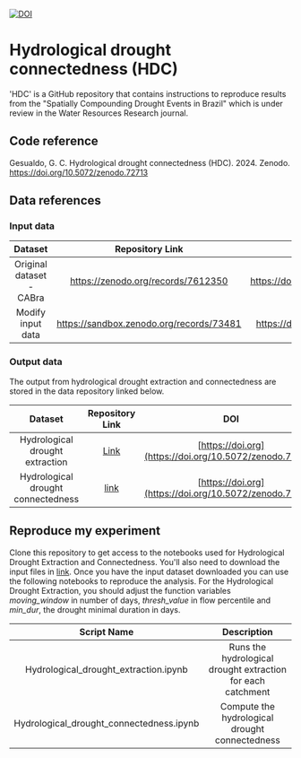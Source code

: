 
[![DOI](https://sandbox.zenodo.org/badge/598627946.svg)](https://sandbox.zenodo.org/doi/10.5072/zenodo.72712)

# Hydrological drought connectedness (HDC)
'HDC' is a GitHub repository that contains instructions to reproduce results from the "Spatially Compounding Drought Events in Brazil" which is under review in the Water Resources Research journal.

## Code reference
Gesualdo, G. C. Hydrological drought connectedness (HDC). 2024. Zenodo. https://doi.org/10.5072/zenodo.72713

## Data references
### Input data
|       Dataset       |               Repository Link                |               DOI                |
|:-------------------:|:--------------------------------------------:|:--------------------------------:|
|  Original dataset - CABra             | [https://zenodo.org/records/7612350  ](https://zenodo.org/records/7612350)         | [https://doi.org/10.5281/zenodo.7612350 ](https://doi.org/10.5281/zenodo.7612350)|
|  Modify input data            |   https://sandbox.zenodo.org/records/73481       | https://doi.org/10.5072/zenodo.73481|

### Output data
The output from hydrological drought extraction and connectedness are stored in the data repository linked below.

|       Dataset       |                                Repository Link                                |                   DOI                   |
|:-------------------:|:-----------------------------------------------------------------------------:|:---------------------------------------:|
|Hydrological drought extraction    |  [Link](https://sandbox.zenodo.org/records/73481)| [https://doi.org](https://doi.org/10.5072/zenodo.73481)|
|Hydrological drought connectedness | [link](https://sandbox.zenodo.org/records/73481) | [https://doi.org](https://doi.org/10.5072/zenodo.73481) |


## Reproduce my experiment
Clone this repository to get access to the notebooks used for Hydrological Drought Extraction and Connectedness. You'll also need to download the input files in [link](https://sandbox.zenodo.org/records/73481). Once you have the input dataset downloaded you can use the following notebooks to reproduce the analysis. For the Hydrological Drought Extraction, you should adjust the function variables <em>moving_window</em> in number of days, <em>thresh_value</em> in flow percentile and <em>min_dur</em>, the drought minimal duration in days.  

|                Script Name                 |                                Description                                 |
|:------------------------------------------:|:--------------------------------------------------------------------------:|
|Hydrological_drought_extraction.ipynb | Runs the hydrological drought extraction for each catchment                |
|Hydrological_drought_connectedness.ipynb    | Compute the hydrological drought connectedness                             |
